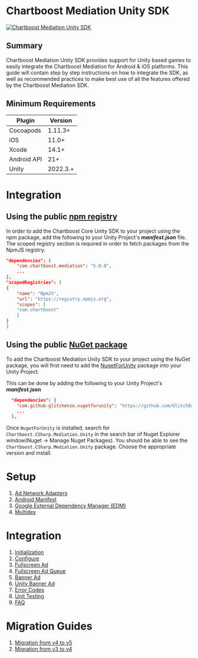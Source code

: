 # Chartboost Mediation Unity SDK

[![Chartboost Mediation Unity SDK](https://github.com/ChartBoost/helium-unity-sdk/actions/workflows/status.yml/badge.svg?branch=develop)](https://github.com/ChartBoost/helium-unity-sdk/actions/workflows/status.yml)

## Summary

Chartboost Mediation Unity SDK provides support for Unity based games to easily integrate the Chartboost Mediation for Android & iOS platforms. This guide will contain step by step instructions on how to integrate the SDK, as well as recommended practices to make best use of all the features offered by the Chartboost Mediation SDK.

## Minimum Requirements

| Plugin | Version |
| ------ | ------ |
| Cocoapods | 1.11.3+ |
| iOS | 11.0+ |
| Xcode | 14.1+ |
| Android API | 21+ |
| Unity | 2022.3.+ |

# Integration

## Using the public [npm registry](https://www.npmjs.com/search?q=com.chartboost.mediation)

In order to add the Chartboost Core Unity SDK to your project using the npm package, add the following to your Unity Project's ***manifest.json*** file. The scoped registry section is required in order to fetch packages from the NpmJS registry.

```json
"dependencies": {
    "com.chartboost.mediation": "5.0.0",
    ...
},
"scopedRegistries": [
{
    "name": "NpmJS",
    "url": "https://registry.npmjs.org",
    "scopes": [
    "com.chartboost"
    ]
}
]
```
## Using the public [NuGet package](https://www.nuget.org/packages/Chartboost.CSharp.Mediation.Unity)

To add the Chartboost Mediation Unity SDK to your project using the NuGet package, you will first need to add the [NugetForUnity](https://github.com/GlitchEnzo/NuGetForUnity) package into your Unity Project.

This can be done by adding the following to your Unity Project's ***manifest.json***

```json
  "dependencies": {
    "com.github-glitchenzo.nugetforunity": "https://github.com/GlitchEnzo/NuGetForUnity.git?path=/src/NuGetForUnity",
    ...
  },
```

Once <code>NugetForUnity</code> is installed, search for `Chartboost.CSharp.Mediation.Unity` in the search bar of Nuget Explorer window(Nuget -> Manage Nuget Packages).
You should be able to see the `Chartboost.CSharp.Mediation.Unity` package. Choose the appropriate version and install.

# Setup
1. [Ad Network Adapters](Documentation/setup/ad-adapters.md)
2. [Android Manifest](Documentation/setup/androidmanifest.md)
3. [Google External Dependency Manager (EDM)](com.chartboost.mediation/Documentation/setup/edm.md)
4. [Multidex](Documentation/setup/multidex.md)

# Integration

1. [Initialization](Documentation/integration/initialization.md)
2. [Configure](Documentation/integration/configure.md)
3. [Fullscreen Ad](Documentation/integration/fullscreen.md)
4. [Fullscreen Ad Queue](Documentation/integration/fullscreenadqueue.md)
5. [Banner Ad](Documentation/integration/bannerad.md)
6. [Unity Banner Ad](Documentation/integration/unitybannerad.md)
7. [Error Codes](Documentation/integration/error-codes.md)
8. [Unit Testing](Documentation/integration/unit-testing.md)
9. [FAQ](Documentation/faq.md)

# Migration Guides

1. [Migration from v4 to v5](Documentation/migration/v4tov5.md)
2. [Migration from v3 to v4](Documentation/migration/v3tov4.md)
